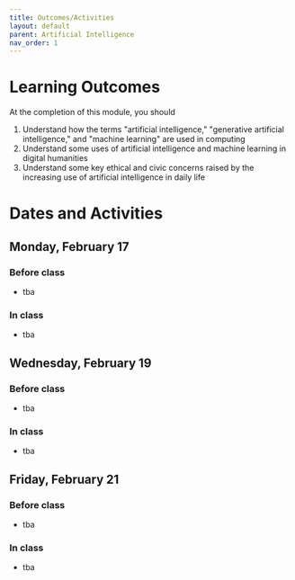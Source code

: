 ```yaml
---
title: Outcomes/Activities
layout: default
parent: Artificial Intelligence
nav_order: 1
---
```


# Learning Outcomes

At the completion of this module, you should

1. Understand how the terms "artificial intelligence," "generative artificial  intelligence," and "machine learning" are used in computing
2. Understand some uses of artificial intelligence and machine learning in digital humanities
3. Understand some key ethical and civic concerns raised by the increasing use of artificial intelligence in daily life

# Dates and Activities

## Monday, February 17

### Before class

- tba

### In class

- tba

## Wednesday, February 19

### Before class

- tba

### In class

- tba

## Friday, February 21

### Before class

- tba

### In class

- tba